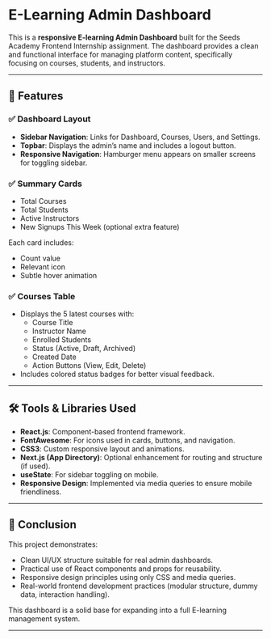 # E-Learning Admin Dashboard

This is a **responsive E-learning Admin Dashboard** built for the Seeds Academy Frontend Internship assignment. The dashboard provides a clean and functional interface for managing platform content, specifically focusing on courses, students, and instructors.

---

## 🚀 Features

### ✅ Dashboard Layout
- **Sidebar Navigation**: Links for Dashboard, Courses, Users, and Settings.
- **Topbar**: Displays the admin’s name and includes a logout button.
- **Responsive Navigation**: Hamburger menu appears on smaller screens for toggling sidebar.

### ✅ Summary Cards
- Total Courses
- Total Students
- Active Instructors
- New Signups This Week (optional extra feature)

Each card includes:
- Count value
- Relevant icon
- Subtle hover animation

### ✅ Courses Table
- Displays the 5 latest courses with:
  - Course Title
  - Instructor Name
  - Enrolled Students
  - Status (Active, Draft, Archived)
  - Created Date
  - Action Buttons (View, Edit, Delete)
- Includes colored status badges for better visual feedback.

---

## 🛠️ Tools & Libraries Used

- **React.js**: Component-based frontend framework.
- **FontAwesome**: For icons used in cards, buttons, and navigation.
- **CSS3**: Custom responsive layout and animations.
- **Next.js (App Directory)**: Optional enhancement for routing and structure (if used).
- **useState**: For sidebar toggling on mobile.
- **Responsive Design**: Implemented via media queries to ensure mobile friendliness.

---

## 📌 Conclusion

This project demonstrates:
- Clean UI/UX structure suitable for real admin dashboards.
- Practical use of React components and props for reusability.
- Responsive design principles using only CSS and media queries.
- Real-world frontend development practices (modular structure, dummy data, interaction handling).

This dashboard is a solid base for expanding into a full E-learning management system.

---

